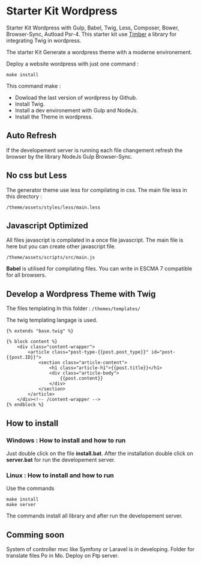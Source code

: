 # Starter Kit Wordpress
Starter Kit Wordpress with Gulp, Babel, Twig, Less, Composer, Bower, Browser-Sync, Autload Psr-4. This starter kit use [Timber](https://github.com/timber/timber) a library for integrating Twig in wordpress.

The starter Kit Generate a wordpress theme with a moderne environement.

Deploy a website wordpress with just one command :

``make install``

This command make :

- Dowload the last version of wordpress by Github.
- Install Twig.
- Install a dev environement with Gulp and NodeJs.
- Install the Theme in wordpress.  

## Auto Refresh

If the developement server is running each file changement refresh the browser by the library NodeJs Gulp Browser-Sync.

## No css but Less

The generator theme use less for compilating in css. The main file less in this directory :

    /theme/assets/styles/less/main.less


## Javascript Optimized

All files javascript is compilated in a once file javascript. The main file is here but you can create other javascript file.

    /theme/assets/scripts/src/main.js

**Babel**  is utilised for compilating files. You can write in ESCMA 7 compatible for all browsers.

## Develop a Wordpress Theme with Twig

The files templating In this folder :
``/themes/templates/``

The twig templating langage is used.

```
{% extends "base.twig" %}

{% block content %}
	<div class="content-wrapper">
		<article class="post-type-{{post.post_type}}" id="post-{{post.ID}}">
			<section class="article-content">
				<h1 class="article-h1">{{post.title}}</h1>
				<div class="article-body">
					{{post.content}}
				</div>
			</section>
		</article>
	</div><!-- /content-wrapper -->
{% endblock %}
```

## How to install

### Windows : How to install and how to run

Just double click on the file **install.bat**. After the installation double click on **server.bat** for run the developement server.

### Linux : How to install and how to run

Use the commands

```
make install
make server
```

The commands install all library and after run the developement server.

## Comming soon

System of controller mvc like Symfony or Laravel is in developing.
Folder for translate files Po in Mo.
Deploy on Ftp server.
